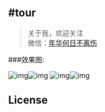 
#tour
-------------

> 关于我，欢迎关注<br>
  微信：[年华何日不离伤](tao907546766)



###效果图:

![img](https://github.com/z907546766/tour/blob/master/images/QQ%E6%88%AA%E5%9B%BE20170213192053.png)![img](https://github.com/z907546766/tour/blob/master/images/QQ%E6%88%AA%E5%9B%BE20170213192109.png)
![img](https://github.com/z907546766/tour/blob/master/images/QQ%E6%88%AA%E5%9B%BE20170213192141.png)![img](https://github.com/z907546766/tour/blob/master/images/QQ%E6%88%AA%E5%9B%BE20170213192206.png)


## License

